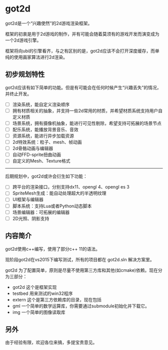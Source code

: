# got2d

got2d是一个“兴趣使然”的2d游戏渲染框架。

框架的初衷是用于2d游戏的制作，并有可能会随着莫须有的游戏开发而演变成为一个2d游戏引擎。

框架将向ubi的引擎看齐，与之有区别的是，got2d应该不会打开深度缓存，而单纯的使用画家算法进行2d渲染。


## 初步规划特性

got2d应该有如下简单的功能。但是有可能会在任何时候产生“兴趣丢失”的情况，并终止开发。

- [ ] 渲染系统，能自定义渲染顺序
- [ ] 拥有材质相关的抽象，并支持一些2d常用的材质，并希望材质系统支持用户自定义材质
- [ ] 场景系统，拥有摄像机抽象，能进行可见性剔除，希望支持可拓展的场景节点
- [ ] 配乐系统，能播放背景音乐、音效
- [ ] 资源系统，能进行异步加载资源
- [ ] 2d特效系统：粒子、mesh、帧动画
- [ ] 2d骨骼动画与编辑器
- [ ] 自动FFD-sprite扭曲动画
- [ ] 自定义的Mesh、Texture格式

- - -

后期规划中，got2d或许会衍生如下功能：

- [ ] 跨平台的渲染接口，分别支持dx11、opengl 4、opengl es 3
- [ ] SpriteMesh生成：能自动处理超大的半透明纹理
- [ ] UI框架与编辑器
- [ ] 脚本系统：支持Lua或者Python动态脚本
- [ ] 场景编辑器：可拓展的编辑器
- [ ] 2D光照、阴影支持

## 内容简介

got2d使用c++编写，使用了部分c++ 11的语法。

现阶段got2d在vs2015下编写测试，所有的项目都在 got2d.sln 解决方案里。

got2d 为了配置简单，原则是尽量不使用第三方库和其他(如cmake)依赖。现在分为三部分：

* got2d 这个是框架实现
* testbed 用来测试的win32程序
* extern 这个是第三方依赖库的目录，现在包括
 * gml 一个简单的数学运算库，你需要通过submodule初始化并下载它。
 * img 一个简单的图像读取库

 
## 另外

由于经验有限，欢迎各位来搞，多提宝贵意见。
